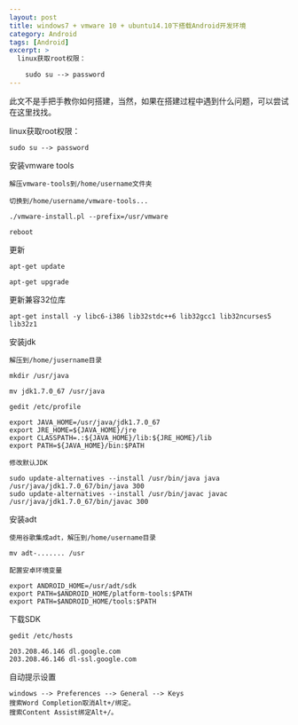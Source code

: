 ```yaml
---
layout: post
title: windows7 + vmware 10 + ubuntu14.10下搭载Android开发环境
category: Android
tags: [Android]
excerpt: >
  linux获取root权限：

    sudo su --> password
---
```


此文不是手把手教你如何搭建，当然，如果在搭建过程中遇到什么问题，可以尝试在这里找找。

linux获取root权限：

    sudo su --> password


安装vmware tools

    解压vmware-tools到/home/username文件夹
    
    切换到/home/username/vmware-tools...
    
    ./vmware-install.pl --prefix=/usr/vmware
    
    reboot

更新

    apt-get update
    
    apt-get upgrade

更新兼容32位库

    apt-get install -y libc6-i386 lib32stdc++6 lib32gcc1 lib32ncurses5 lib32z1


安装jdk

    解压到/home/jusername目录
    
    mkdir /usr/java
    
    mv jdk1.7.0_67 /usr/java
    
    gedit /etc/profile
    
    export JAVA_HOME=/usr/java/jdk1.7.0_67
    export JRE_HOME=${JAVA_HOME}/jre  
    export CLASSPATH=.:${JAVA_HOME}/lib:${JRE_HOME}/lib  
    export PATH=${JAVA_HOME}/bin:$PATH
    
    修改默认JDK
    
    sudo update-alternatives --install /usr/bin/java java /usr/java/jdk1.7.0_67/bin/java 300  
    sudo update-alternatives --install /usr/bin/javac javac /usr/java/jdk1.7.0_67/bin/javac 300

安装adt

    使用谷歌集成adt，解压到/home/username目录
    
    mv adt-....... /usr
    
    配置安卓环境变量
    
    export ANDROID_HOME=/usr/adt/sdk
    export PATH=$ANDROID_HOME/platform-tools:$PATH
    export PATH=$ANDROID_HOME/tools:$PATH

下载SDK

    gedit /etc/hosts
    
    203.208.46.146 dl.google.com 
    203.208.46.146 dl-ssl.google.com
    
    
自动提示设置

    windows --> Preferences --> General --> Keys 
    搜索Word Completion取消Alt+/绑定。
    搜索Content Assist绑定Alt+/。
